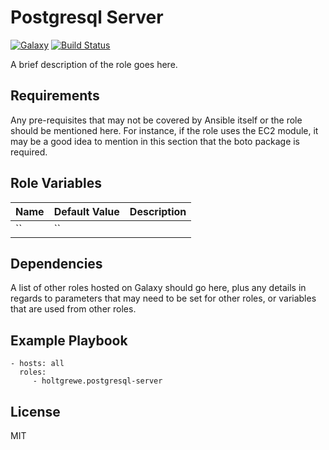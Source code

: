 Postgresql Server
=========
[![Galaxy](https://img.shields.io/badge/galaxy-holtgrewe.postgresql-server-blue.svg?style=flat)](https://galaxy.ansible.com/holtgrewe/postgresql-server)
[![Build Status](https://travis-ci.org/holtgrewe/ansible-role-postgresql-server.svg?branch=master)](https://travis-ci.org/holtgrewe/ansible-role-postgresql-server)

A brief description of the role goes here.

Requirements
------------

Any pre-requisites that may not be covered by Ansible itself or the role should be mentioned here. For instance, if the role uses the EC2 module, it may be a good idea to mention in this section that the boto package is required.

Role Variables
--------------

| Name              | Default Value       | Description          |
|-------------------|---------------------|----------------------|
| `` | `` |  |


Dependencies
------------

A list of other roles hosted on Galaxy should go here, plus any details in regards to parameters that may need to be set for other roles, or variables that are used from other roles.

Example Playbook
----------------

    - hosts: all
      roles:
         - holtgrewe.postgresql-server

License
-------

MIT
